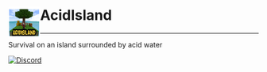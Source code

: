 <h1>AcidIsland<img src="icon.png" height="64" width="64" align="left"></img></h1>

---

Survival on an island surrounded by acid water

[![Discord](https://img.shields.io/discord/965662639168569394.svg?label=&logo=discord&logoColor=ffffff&color=7389D8&labelColor=6A7EC2)](https://discord.gg/KrjD6t9HJt)
